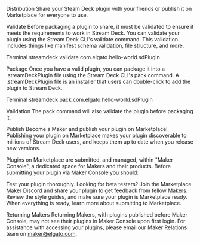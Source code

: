 Distribution
Share your Steam Deck plugin with your friends or publish it on Marketplace for everyone to use.

Validate
Before packaging a plugin to share, it must be validated to ensure it meets the requirements to work in Stream Deck. You can validate your plugin using the Stream Deck CLI's validate command. This validation includes things like manifest schema validation, file structure, and more.

Terminal
streamdeck validate com.elgato.hello-world.sdPlugin

Package
Once you have a valid plugin, you can package it into a .streamDeckPlugin file using the Stream Deck CLI's pack command. A .streamDeckPlugin file is an installer that users can double-click to add the plugin to Stream Deck.

Terminal
streamdeck pack com.elgato.hello-world.sdPlugin

Validation
The pack command will also validate the plugin before packaging it.

Publish
Become a Maker and publish your plugin on Marketplace! Publishing your plugin on Marketplace makes your plugin discoverable to millions of Stream Deck users, and keeps them up to date when you release new versions.

Plugins on Marketplace are submitted, and managed, within "Maker Console", a dedicated space for Makers and their products. Before submitting your plugin via Maker Console you should:

Test your plugin thoroughly. Looking for beta testers? Join the Marketplace Maker Discord and share your plugin to get feedback from fellow Makers.
Review the style guides, and make sure your plugin is Marketplace ready.
When everything is ready, learn more about submitting to Marketplace.

Returning Makers
Returning Makers, with plugins published before Maker Console, may not see their plugins in Maker Console upon first login. For assistance with accessing your plugins, please email our Maker Relations team on maker@elgato.com.
